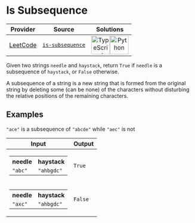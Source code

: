 # Is Subsequence

<!-- INFO TABLE BEGIN -->

| Provider                                        | Source                                                           | Solutions                                                                                                                                                                                                                                                                                                    |
| :---------------------------------------------: | :--------------------------------------------------------------: | :----------------------------------------------------------------------------------------------------------------------------------------------------------------------------------------------------------------------------------------------------------------------------------------------------------: |
| [LeetCode](../../../docs/providers/LeetCode.md) | [`is-subsequence`](https://leetcode.com/problems/is-subsequence) | [<img src="https://res.cloudinary.com/rascaltwo/image/upload/v1631924094/typescript_s5czgr.svg" alt="TypeScript" title="TypeScript" width="50" />](solve.ts)[<img src="https://res.cloudinary.com/rascaltwo/image/upload/v1631924087/python_xzdlti.svg" alt="Python" title="Python" width="50" />](solve.py) |

<!-- INFO TABLE END -->

Given two strings `needle` and `haystack`, return `True` if `needle` is a subsequence of `haystack`, or `False` otherwise.

A subsequence of a string is a new string that is formed from the original string by deleting some (can be none) of the characters without disturbing the relative positions of the remaining characters.

## Examples

`"ace"` is a subsequence of `"abcde"` while `"aec"` is not

| Input                                                                                                | Output  |
| ---------------------------------------------------------------------------------------------------- | ------- |
| <table><tr><th>needle</th><th>haystack</th></tr><tr><td>`"abc"`</td><td>`"ahbgdc"`</td></tr></table> | `True`  |
| <table><tr><th>needle</th><th>haystack</th></tr><tr><td>`"axc"`</td><td>`"ahbgdc"`</td></tr></table> | `False` |

